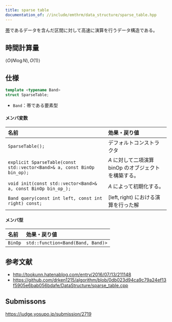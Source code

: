 ```yaml
---
title: sparse table
documentation_of: //include/emthrm/data_structure/sparse_table.hpp
---
```


[帯](../../.verify-helper/docs/static/algebraic_structure.md)であるデータを含んだ区間に対して高速に演算を行うデータ構造である。


## 時間計算量

$\langle O(N\log{N}), O(1) \rangle$


## 仕様

```cpp
template <typename Band>
struct SparseTable;
```

- `Band`：帯である要素型

#### メンバ変数

|名前|効果・戻り値|
|:--|:--|
|`SparseTable();`|デフォルトコンストラクタ|
|`explicit SparseTable(const std::vector<Band>& a, const BinOp bin_op);`|$A$ に対して二項演算 $\mathrm{binOp}$ のオブジェクトを構築する。|
|`void init(const std::vector<Band>& a, const BinOp bin_op_);`|$A$ によって初期化する。|
|`Band query(const int left, const int right) const;`|$[\mathrm{left}, \mathrm{right})$ における演算を行った解|

#### メンバ型

|名前|効果・戻り値|
|:--|:--|
|`BinOp`|`std::function<Band(Band, Band)>`|


## 参考文献

- http://tookunn.hatenablog.com/entry/2016/07/13/211148
- https://github.com/drken1215/algorithm/blob/0db023d94ca9c79a24ef13f5905e6bab056bdafe/DataStructure/sparse_table.cpp


## Submissons

https://judge.yosupo.jp/submission/2719
